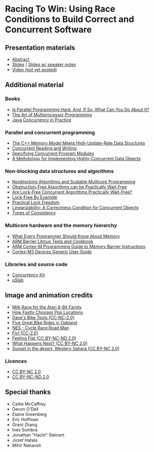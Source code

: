 # Racing To Win: Using Race Conditions to Build Correct and Concurrent Software

## Presentation materials

* [Abstract](http://surge.omniti.com/2015?nathan-taylor)
* [Slides](https://github.com/dijkstracula/Surge2015/blob/master/slides/surge2015_talk.pdf) | [Slides w/ speaker notes](https://github.com/dijkstracula/Surge2015/blob/master/slides/surge2015_talk_notes.pdf)
* [Video (not yet posted)](TODO)

## Additional material

### Books

* [Is Parallel Programming Hard, And, If So, What Can You Do About It?](https://www.kernel.org/pub/linux/kernel/people/paulmck/perfbook/perfbook.html)
* [The Art of Multiprocessor Programming](http://people.csail.mit.edu/shanir/)
* [Java Concurrency in Practice](http://jcip.net.s3-website-us-east-1.amazonaws.com/)

### Parallel and concurrent programming

* [The C++ Memory Model Meets High-Update-Rate Data Structures](http://www.rdrop.com/~paulmck/RCU/C++Updates.2014.09.11a.pdf)
* [Concurrent Reading and Writing](http://research.microsoft.com/en-us/um/people/lamport/pubs/rd-wr.pdf)
* [Specifying Concurrent Program Modules](http://citeseerx.ist.psu.edu/viewdoc/download?doi=10.1.1.72.5182&rep=rep1&type=pdf)
* [A Methdology for Implementing Highly-Concurrent Data Objects](http://www.hpl.hp.com/techreports/Compaq-DEC/CRL-91-10.pdf)

### Non-blocking data structures and algorithms

* [Nonblocking Algorithms and Scalable Multicore Programming](https://queue.acm.org/detail.cfm?id=2492433)
* [Obstruction-Free Algorithms can be Practically Wait-Free](http://people.csail.mit.edu/shanir/publications/DISC2005.pdf)
* [Are Lock-Free Concurrent Algorithms Practically Wait-Free?](http://arxiv.org/abs/1311.3200)
* [Lock-Free By Example](https://www.youtube.com/watch?v=Xf35TLFKiO8)
* [Practical Lock Freedom](http://www.cl.cam.ac.uk/techreports/UCAM-CL-TR-579.pdf)
* [Linearizability: A Correctness Condition for Concurrent Objects](http://cs.brown.edu/~mph/HerlihyW90/p463-herlihy.pdf)
* [Types of Consistency](http://www.cs.colostate.edu/~cs551/CourseNotes/Consistency/TypesConsistency.html)

### Multicore hardware and the memory hierarchy

* [What Every Programmer Should Know About Memory](http://www.akkadia.org/drepper/cpumemory.pdf)
* [ARM Barrier Litmus Tests and Cookbook](http://infocenter.arm.com/help/topic/com.arm.doc.genc007826/Barrier_Litmus_Tests_and_Cookbook_A08.pdf)
* [ARM Cortex-M Programming Guide to Memory Barrier Instructions](http://infocenter.arm.com/help/index.jsp?topic=/com.arm.doc.dai0321a/BIHHIAEC.html)
* [Cortex-M3 Devices Generic User Guide](http://infocenter.arm.com/help/index.jsp?topic=/com.arm.doc.dui0552a/BABFFBJB.html)

### Libraries and source code

* [Concurrency Kit](http://concurrencykit.org)
* [µSlab](http://uslab.io)

## Image and animation credits

* [Milk Race for the Atari 8-Bit Family](https://www.youtube.com/watch?v=mQUcUa1FldI)
* [How Fastly Chooses Pop Locations](https://www.fastly.com/blog/how-fastly-chooses-pop-locations)
* [Dave's Bike Tools (CC-NC-2.0)](https://www.flickr.com/photos/bre/552152780/in/photostream/)
* [Five Great Bike Rides in Oakland](https://oaklandnorth.net/2011/01/26/5-great-bike-rides-in-oakland/)
* [NES - Cycle Race:Road Man](https://www.youtube.com/watch?v=m-RYJ7azOEk)
* [Fly! (CC-2.0)](https://www.youtube.com/watch?v=mQUcUa1FldI)
* [Feeling Flat (CC BY-NC-ND 2.0)](https://flic.kr/p/woxM84)
* [What Happens Next? (CC BY-NC 2.0)](https://flic.kr/p/8sp6Y4)
* [Sunset in the desert, Western Sahara (CC BY-NC 2.0)](https://flic.kr/p/e3AuRu)

### Licences 

* [CC BY-NC 2.0](https://creativecommons.org/licenses/by-nc/2.0/)
* [CC BY-NC-ND 2.0](https://creativecommons.org/licenses/by-nc-nd/2.0/)

## Special thanks

* Caitie McCaffrey
* Devon O'Dell
* Elaine Greenberg
* Eric Hoffman
* Grant Zhang
* Ines Sombra
* Jonathan "Hachi" Steinert
* Jozef Hatala
* Mihir Nanavati

